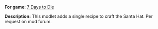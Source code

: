 **For game**: [7 Days to Die](https://7daystodie.com)

**Description:**
This modlet adds a single recipe to craft the Santa Hat. Per request on mod forum.

